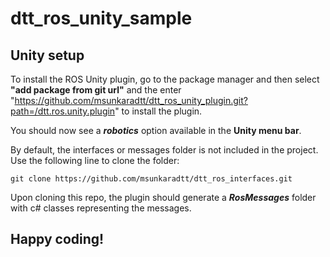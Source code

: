 # dtt_ros_unity_sample
## Unity setup
To install the ROS Unity plugin, go to the package manager and then select **"add package from git url"** and the enter 
"https://github.com/msunkaradtt/dtt_ros_unity_plugin.git?path=/dtt.ros.unity.plugin" to install the plugin.

You should now see a **_robotics_** option available in the **Unity menu bar**. 

By default, the interfaces or messages folder is not included in the project. Use the following line to clone the folder:
```
git clone https://github.com/msunkaradtt/dtt_ros_interfaces.git
```

Upon cloning this repo, the plugin should generate a **_RosMessages_** folder with c# classes representing the messages.

## 
## Happy coding!
